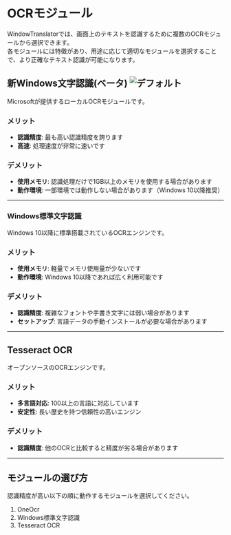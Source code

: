 # OCRモジュール

WindowTranslatorでは、画面上のテキストを認識するために複数のOCRモジュールから選択できます。  
各モジュールには特徴があり、用途に応じて適切なモジュールを選択することで、より正確なテキスト認識が可能になります。

## 新Windows文字認識(ベータ) ![デフォルト](https://img.shields.io/badge/デフォルト-brightgreen)

Microsoftが提供するローカルOCRモジュールです。

### メリット
- **認識精度**: 最も高い認識精度を誇ります
- **高速**: 処理速度が非常に速いです

### デメリット
- **使用メモリ**: 認識処理だけで1GB以上のメモリを使用する場合があります
- **動作環境**: 一部環境では動作しない場合があります（Windows 10以降推奨）

---

### Windows標準文字認識

Windows 10以降に標準搭載されているOCRエンジンです。

### メリット
- **使用メモリ**: 軽量でメモリ使用量が少ないです
- **動作環境**: Windows 10以降であれば広く利用可能です

### デメリット
- **認識精度**: 複雑なフォントや手書き文字には弱い場合があります
- **セットアップ**: 言語データの手動インストールが必要な場合があります

---

## Tesseract OCR

オープンソースのOCRエンジンです。

### メリット
- **多言語対応**: 100以上の言語に対応しています
- **安定性**: 長い歴史を持つ信頼性の高いエンジン

### デメリット
- **認識精度**: 他のOCRと比較すると精度が劣る場合があります

---

## モジュールの選び方

認識精度が高い以下の順に動作するモジュールを選択してください。

1. OneOcr
2. Windows標準文字認識
3. Tesseract OCR
